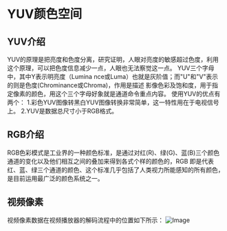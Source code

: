 # YUV颜色空间
## YUV介绍
YUV的原理是把亮度和色度分离，研究证明，人眼对亮度的敏感超过色度，利用这个原理，可以把色度信息减少一点，人眼也无法察觉这一点。
YUV三个字母中，其中Y表示明亮度（Lumina nce或Luma）也就是灰阶值；而"U"和"V"表示的则是色度(Chrominance或Chroma)，作用是描述
影像色彩及饱和度，用于指定像素的颜色，用这个三个字母好象就是通道命令重点内容。
使用YUV的优点有两个：
1.彩色YUV图像转黑白YUV图像转换非常简单，这一特性用在于电视信号上。
2.YUV是数据总尺寸小于RGB格式。

## RGB介绍
RGB色彩模式是工业界的一种颜色标准，是通过对红(R)、绿(G)、蓝(B)三个颜色通道的变化以及他们相互之间的叠加来得到各式个样的颜色的，RGB
即是代表红、蓝、绿三个通道的颜色、这个标准几乎包括了人类视力所能感知的所有颜色，是目前运用最广泛的颜色系统之一。

## 视频像素
视频像素数据在视频播放器的解码流程中的位置如下所示：
![Image](https://img-blog.csdn.net/20180613161704277?watermark/2/text/aHR0cHM6Ly9ibG9nLmNzZG4ubmV0L3lhbmd5YXNvbmc=/font/5a6L5L2T/fontsize/400/fill/I0JBQkFCMA==/dissolve/70)
